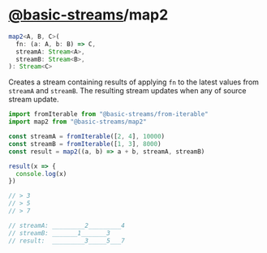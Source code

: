# [@basic-streams](https://github.com/rpominov/basic-streams)/map2

<!-- doc -->

```typescript
map2<A, B, C>(
  fn: (a: A, b: B) => C,
  streamA: Stream<A>,
  streamB: Stream<B>,
): Stream<C>
```

Creates a stream containing results of applying `fn` to the latest values from
`streamA` and `streamB`. The resulting stream updates when any of source stream
update.

```js
import fromIterable from "@basic-streams/from-iterable"
import map2 from "@basic-streams/map2"

const streamA = fromIterable([2, 4], 10000)
const streamB = fromIterable([1, 3], 8000)
const result = map2((a, b) => a + b, streamA, streamB)

result(x => {
  console.log(x)
})

// > 3
// > 5
// > 7

// streamA: _________2_________4
// streamB: _______1_______3
// result:  _________3_____5___7
```

<!-- docstop -->
